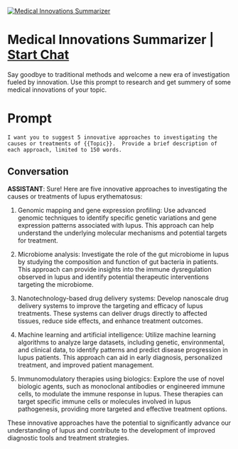 
[![Medical Innovations Summarizer](https://flow-prompt-covers.s3.us-west-1.amazonaws.com/icon/minimalist/mini_14.png)](https://gptcall.net/chat.html?data=%7B%22contact%22%3A%7B%22id%22%3A%22Vy2dg79q9YpCVQ8UaWrBb%22%2C%22flow%22%3Atrue%7D%7D)
# Medical Innovations Summarizer | [Start Chat](https://gptcall.net/chat.html?data=%7B%22contact%22%3A%7B%22id%22%3A%22Vy2dg79q9YpCVQ8UaWrBb%22%2C%22flow%22%3Atrue%7D%7D)
Say goodbye to traditional methods and welcome a new era of investigation fueled by innovation. Use this prompt to research and get summery of some medical innovations of your topic.

# Prompt

```
I want you to suggest 5 innovative approaches to investigating the causes or treatments of {{Topic}}.  Provide a brief description of each approach, limited to 150 words.
```

## Conversation

**ASSISTANT**: Sure! Here are five innovative approaches to investigating the causes or treatments of lupus erythematosus:



1. Genomic mapping and gene expression profiling: Use advanced genomic techniques to identify specific genetic variations and gene expression patterns associated with lupus. This approach can help understand the underlying molecular mechanisms and potential targets for treatment.



2. Microbiome analysis: Investigate the role of the gut microbiome in lupus by studying the composition and function of gut bacteria in patients. This approach can provide insights into the immune dysregulation observed in lupus and identify potential therapeutic interventions targeting the microbiome.



3. Nanotechnology-based drug delivery systems: Develop nanoscale drug delivery systems to improve the targeting and efficacy of lupus treatments. These systems can deliver drugs directly to affected tissues, reduce side effects, and enhance treatment outcomes.



4. Machine learning and artificial intelligence: Utilize machine learning algorithms to analyze large datasets, including genetic, environmental, and clinical data, to identify patterns and predict disease progression in lupus patients. This approach can aid in early diagnosis, personalized treatment, and improved patient management.



5. Immunomodulatory therapies using biologics: Explore the use of novel biologic agents, such as monoclonal antibodies or engineered immune cells, to modulate the immune response in lupus. These therapies can target specific immune cells or molecules involved in lupus pathogenesis, providing more targeted and effective treatment options.



These innovative approaches have the potential to significantly advance our understanding of lupus and contribute to the development of improved diagnostic tools and treatment strategies.


